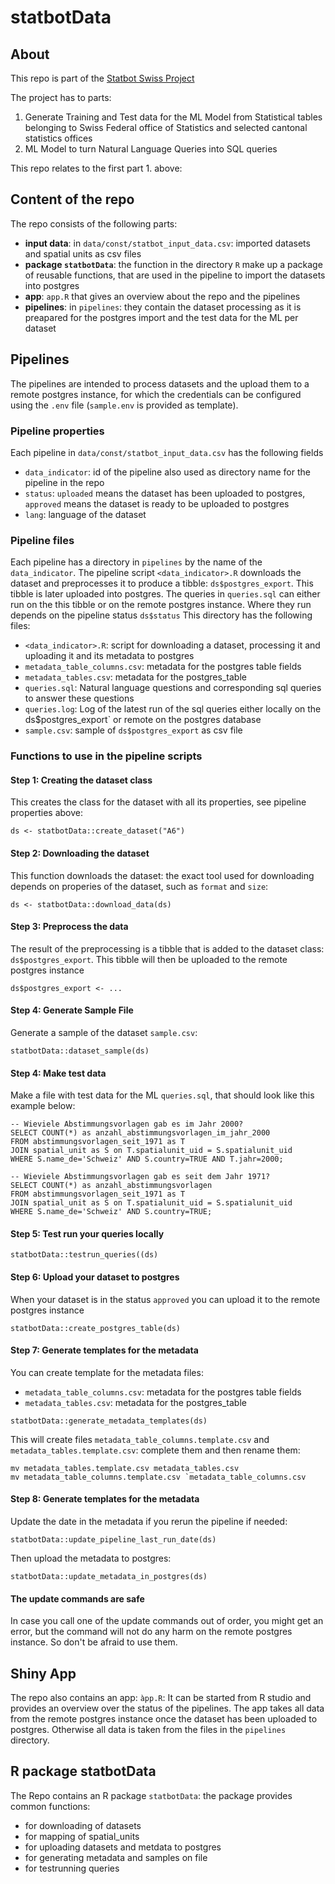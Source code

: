 # statbotData

## About
This repo is part of the [Statbot Swiss Project](https://www.bfs.admin.ch/bfs/de/home/dscc/blog/2023-02-statbot.html)

The project has to parts: 
1. Generate Training and Test data for the ML Model from Statistical tables belonging to Swiss Federal office of Statistics and selected cantonal statistics offices
2. ML Model to turn Natural Language Queries into SQL queries

This repo relates to the first part 1. above:

## Content of the repo

The repo consists of the following parts:
- **input data**: in `data/const/statbot_input_data.csv`: imported datasets and spatial units as csv files
- **package `statbotData`**: the function in the directory `R` make up a package of reusable functions, that are used in the pipeline to import the datasets into postgres 
- **app**: `app.R` that gives an overview about the repo and the pipelines
- **pipelines**: in `pipelines`: they contain the dataset processing as it is preapared for the postgres import and the test data for the ML per dataset

## Pipelines

The pipelines are intended to process datasets and the upload them to a remote postgres instance, for which the credentials can be configured using the `.env` file (`sample.env` is provided as template).

### Pipeline properties

Each pipeline in `data/const/statbot_input_data.csv` has the following fields
- `data_indicator`: id of the pipeline also used as directory name for the pipeline in the repo
- `status`: `uploaded` means the dataset has been uploaded to postgres, `approved` means the dataset is ready to be uploaded to postgres
- `lang`: language of the dataset

### Pipeline files

Each pipeline has a directory in `pipelines` by the name of the `data_indicator`. The pipeline script `<data_indicator>.R` downloads the dataset and preprocesses it to produce a tibble: `ds$postgres_export`. This tibble is later uploaded into postgres. 
The queries in `queries.sql` can either run on the this tibble or on the remote postgres instance. Where they run depends on the pipeline status `ds$status`
This directory has the following files:
- `<data_indicator>.R`: script for downloading a dataset, processing it and uploading it and its metadata to postgres
- `metadata_table_columns.csv`: metadata for the postgres table fields
- `metadata_tables.csv`: metadata for the postgres_table
- `queries.sql`: Natural language questions and corresponding sql queries to answer these questions
- `queries.log`: Log of the latest run of the sql queries either locally on the ds$postgres_export` or remote on the postgres database
- `sample.csv`: sample of `ds$postgres_export` as csv file

### Functions to use in the pipeline scripts

#### Step 1: Creating the dataset class

This creates the class for the dataset with all its properties, see pipeline properties above:
```
ds <- statbotData::create_dataset("A6")
```

#### Step 2: Downloading the dataset

This function downloads the dataset: the exact tool used for downloading depends on properies of the dataset, such as 
`format` and `size`:

```
ds <- statbotData::download_data(ds)
```

#### Step 3: Preprocess the data

The result of the preprocessing is a tibble that is added to the dataset class: `ds$postgres_export`.
This tibble will then be uploaded to the remote postgres instance

```
ds$postgres_export <- ...
```

#### Step 4: Generate Sample File

Generate a sample of the dataset `sample.csv`: 

```
statbotData::dataset_sample(ds)
```

#### Step 4: Make test data

Make a file with test data for the ML `queries.sql`, that should look like this 
example below:

```
-- Wieviele Abstimmungsvorlagen gab es im Jahr 2000?
SELECT COUNT(*) as anzahl_abstimmungsvorlagen_im_jahr_2000
FROM abstimmungsvorlagen_seit_1971 as T
JOIN spatial_unit as S on T.spatialunit_uid = S.spatialunit_uid
WHERE S.name_de='Schweiz' AND S.country=TRUE AND T.jahr=2000;

-- Wieviele Abstimmungsvorlagen gab es seit dem Jahr 1971?
SELECT COUNT(*) as anzahl_abstimmungsvorlagen
FROM abstimmungsvorlagen_seit_1971 as T
JOIN spatial_unit as S on T.spatialunit_uid = S.spatialunit_uid
WHERE S.name_de='Schweiz' AND S.country=TRUE;
```

#### Step 5: Test run your queries locally

```
statbotData::testrun_queries((ds)
```

#### Step 6: Upload your dataset to postgres

When your dataset is in the status `approved` you can upload it to the remote
postgres instance

```
statbotData::create_postgres_table(ds)
```

#### Step 7: Generate templates for the metadata

You can create template for the metadata files:
- `metadata_table_columns.csv`: metadata for the postgres table fields
- `metadata_tables.csv`: metadata for the postgres_table

```
statbotData::generate_metadata_templates(ds)
```

This will create files `metadata_table_columns.template.csv` and 
`metadata_tables.template.csv`: complete them and then rename them: 

```
mv metadata_tables.template.csv metadata_tables.csv
mv metadata_table_columns.template.csv `metadata_table_columns.csv
```

#### Step 8: Generate templates for the metadata

Update the date in the metadata if you rerun the pipeline if needed:

```
statbotData::update_pipeline_last_run_date(ds)
```

Then upload the metadata to postgres: 


```
statbotData::update_metadata_in_postgres(ds)
```

#### The update commands are safe

In case you call one of the update commands out of order, you might get an 
error, but the command will not do any harm on the remote postgres instance. 
So don't be afraid to use them.

## Shiny App

The repo also contains an app: `àpp.R`:
It can be started from R studio and provides an overview over the status of the pipelines. 
The app takes all data from the remote postgres instance once the dataset has been uploaded
to postgres. Otherwise all data is taken from the files in the `pipelines` directory.

## R package statbotData

The Repo contains an R package `statbotData`: the package provides common functions:
- for downloading of datasets
- for mapping of spatial_units
- for uploading datasets and metdata to postgres
- for generating metadata and samples on file
- for testrunning queries
